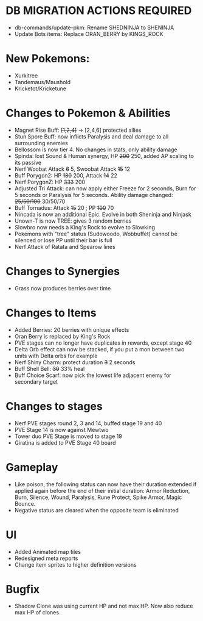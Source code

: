 # DB MIGRATION ACTIONS REQUIRED

- db-commands/update-pkm: Rename SHEDNINJA to SHENINJA
- Update Bots items: Replace ORAN_BERRY by KINGS_ROCK

# New Pokemons:

- Xurkitree
- Tandemaus/Maushold
- Kricketot/Kricketune

# Changes to Pokemon & Abilities

- Magnet Rise Buff: ~~[1,2,4]~~ -> [2,4,6] protected allies
- Stun Spore Buff: now inflicts Paralysis and deal damage to all surrounding enemies
- Bellossom is now tier 4. No changes in stats, only ability damage
- Spinda: lost Sound & Human synergy, HP ~~200~~ 250, added AP scaling to its passive
- Nerf Woobat Attack ~~6~~ 5, Swoobat Attack ~~15~~ 12
- Buff Porygon2: HP ~~180~~ 200, Attack ~~14~~ 22
- Nerf PorygonZ: HP ~~333~~ 200
- Adjusted Tri Attack: can now apply either Freeze for 2 seconds, Burn for 5 seconds or Paralysis for 5 seconds. Ability damage changed: ~~25/50/100~~ 30/50/70
- Buff Tornadus: Attack ~~15~~ 20 ; PP ~~100~~ 70
- Nincada is now an additional Epic. Evolve in both Sheninja and Ninjask
- Unown-T is now TREE: gives 3 random berries
- Slowbro now needs a King's Rock to evolve to Slowking
- Pokemons with "tree" status (Sudowoodo, Wobbuffet) cannot be silenced or lose PP until their bar is full
- Nerf Attack of Ratata and Spearow lines

# Changes to Synergies

- Grass now produces berries over time

# Changes to Items

- Added Berries: 20 berries with unique effects
- Oran Berry is replaced by King's Rock
- PVE stages can no longer have duplicates in rewards, except stage 40
- Delta Orb effect can now be stacked, if you put a mon between two units with Delta orbs for example
- Nerf Shiny Charm: protect duration ~~3~~ 2 seconds
- Buff Shell Bell: ~~30~~ 33% heal
- Buff Choice Scarf: now pick the lowest life adjacent enemy for secondary target

# Changes to stages

- Nerf PVE stages round 2, 3 and 14, buffed stage 19 and 40
- PVE Stage 14 is now against Mewtwo
- Tower duo PVE Stage is moved to stage 19
- Giratina is added to PVE Stage 40 board

# Gameplay

- Like poison, the following status can now have their duration extended if applied again before the end of their initial duration: Armor Reduction, Burn, Silence, Wound, Paralysis, Rune Protect, Spike Armor, Magic Bounce.
- Negative status are cleared when the opposite team is eliminated

# UI

- Added Animated map tiles
- Redesigned meta reports
- Change item sprites to higher definition versions

# Bugfix

- Shadow Clone was using current HP and not max HP. Now also reduce max HP of clones
